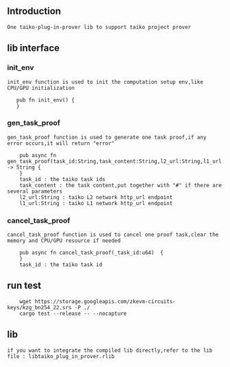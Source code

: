 ## Introduction
    One taiko-plug-in-prover lib to support taiko project prover

## lib interface

### init_env
    init_env function is used to init the computation setup env,like CPU/GPU initialization
```
   pub fn init_env() {  
   }
```

### gen_task_proof
    gen_task_proof function is used to generate one task proof,if any error occurs,it will return "error"
```
    pub async fn gen_task_proof(task_id:String,task_content:String,l2_url:String,l1_url:String) -> String { 
    }
    task_id : the taiko task ids
    task_content : the task content,put together with "#" if there are several parameters
    l2_url:String : taiko L2 network http_url endpoint
    l1_url:String : taiko L1 network http_url endpoint
```

### cancel_task_proof
    cancel_task_proof function is used to cancel one proof task,clear the memory and CPU/GPU resource if needed
```
    pub async fn cancel_task_proof(_task_id:u64)  { 
    }
    task_id : the taiko task id
```

## run test
```
    wget https://storage.googleapis.com/zkevm-circuits-keys/kzg_bn254_22.srs -P ./
    cargo test --release -- --nocapture
```

## lib
    if you want to integrate the compiled lib directly,refer to the lib file : libtaiko_plug_in_prover.rlib

